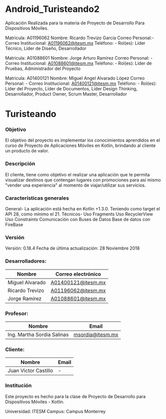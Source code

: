 # Android_Turisteando2
Aplicación Realizada para la materia de Proyecto de Desarrollo Para Dispositivos Móviles.

Matricula:​ A01196062
Nombre:​ Ricardo Trevizo García
Correo​ ​Personal:​-
Correo Institucional:​ A01196062@itesm.mx
Teléfono:​ -
Rol(es):​ Líder Técnico, Líder de Diseño, Desarrollador

Matricula:​ A01088601
Nombre: ​Jorge Arturo Ramírez
Correo Personal: ​-
Correo Institucional: ​A01088601@itesm.mx
Teléfono: ​-
Rol(es): ​Líder de Pruebas, Administrador del Proyecto

Matricula: ​A01400121
Nombre: ​Miguel Angel Alvarado López
Correo Personal: ​-
Correo Institucional: ​A01400121@itesm.mx
Teléfono: ​-
Rol(es): ​Líder del Proyecto, Líder de Documentos, Líder Design Thinking, Desarrollador, Product Owner, Scrum Master, Desarrollador


# Turisteando

### Objetivo
El objetivo del proyecto es implementar los conocimientos aprendidos en el curso de Proyecto de Aplicaciones Móviles en Kotlin, brindando al cliente un producto de valor. 

### Descripción
El cliente, tiene como objetivo el realizar una aplicación que te permita visualizar destinos que contengan lugares con promociones para así mismo "vender una experiencia" al momento de viajar/utilizar sus servicios.

### Características generales
General-
La aplicación está hecha en Kotlin +1.3.0.
Teniendo como target el API 28, como mínimo el 21.
Técnicos-
Uso Fragments
Uso RecyclerView
Uso Constraints
Comunicación con Buses de Datos
Base de datos con FireBase

### Versión
Versión: 0.18.4
Fecha de última actualización: 28 Noviembre 2018

### Desarrolladores:

| Nombre  | Correo electrónico |
| ------------- | ------------- |
| Miguel  Alvarado | A01400121@itesm.mx |
| Ricardo Trevizo | A01196062@itesm.mx |
| Jorge Ramírez | A01088601@itesm.mx |

### Profesor:

| Nombre  | Email |
| ------------- | ------------- |
| Ing. Martha Sordia Salinas | msordia@itesm.mx |

### Cliente:

| Nombre  | Email |
| ------------- | ------------- |
| Juan Victor Castillo | - |


### Institución

Este proyecto es hecho para la clase de Proyecto de Desarrollo para Dispositivos Móviles - Kotlin.

Universidad: ITESM
Campus: Campus Monterrey



